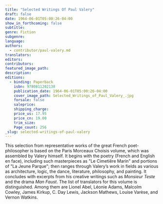 ```yaml
---
title: "Selected Writings Of Paul Valery"
draft: false
date: 1964-06-01T05:00:26-04:00
show_in_forthcoming: false
subtitle:
genre: Fiction
subgenre:
language:
authors:
  - contributor/paul-valery.md
translators:
editors:
contributors:
featured_image_path:
description:
editions:
  - binding: Paperback
    isbn: 9780811202138
    publication_date: 1964-06-01T05:00:26-04:00
    cover_image_path: Selected_Writings_of_Paul_Valery_.jpg
    forsale: false
    saleprice:
    shipping_charge:
    price_us: 17.95
    price_cn: 19.00
    trim_size:
    Page_count: 256
_slug: selected-writings-of-paul-valery
---
```


This selection from representative works of the great French poet-philosopher is based on the Paris Morceaux Choisis volume, which was assembled by Valery himself. It begins with the poetry (French and English en face), including such masterpieces as "Le Cimetiêre Marin" and portions of "La Jeune Parque"; then ranges through Valery’s work in fields as various as architecture, logic, the dance, literature, philosophy, and painting. It concludes with excerpts from his creative writings such as _Monsieur Teste_ and the drama _Man Faust_. The list of translators for this volume is distinguished. Among them are Lionel Abel, Léonie Adams, Malcolm Cowley, James Kirkup, C. Day Lewis, Jackson Mathews, Louise Varèse, and Vernon Watkins.


